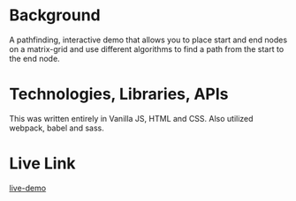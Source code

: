# Background

A pathfinding, interactive demo that allows you to place start and end nodes on a matrix-grid
and use different algorithms to find a path from the start to the end node.

# Technologies, Libraries, APIs

This was written entirely in Vanilla JS, HTML and CSS. Also utilized webpack, babel and sass.

# Live Link

[live-demo]()
